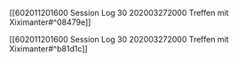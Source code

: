 [[602011201600 Session Log 30 202003272000 Treffen mit Xiximanter#^08479e]]

[[602011201600 Session Log 30 202003272000 Treffen mit Xiximanter#^b81d1c]]